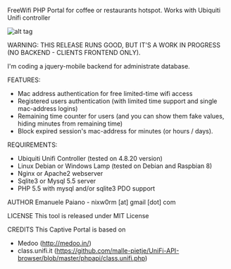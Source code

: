 FreeWifi PHP Portal for coffee or restaurants hotspot. Works with Ubiquiti Unifi controller

![alt tag](https://raw.githubusercontent.com/emanuelepaiano/espresso-freewifi-portal/screenshots/1.png)

WARNING: THIS RELEASE RUNS GOOD, BUT IT'S A WORK IN PROGRESS (NO BACKEND - CLIENTS FRONTEND ONLY). 

I'm coding a jquery-mobile backend for administrate database.

FEATURES:
- Mac address authentication for free limited-time wifi access
- Registered users authentication (with limited time support and single mac-address logins)
- Remaining time counter for users (and you can show them fake values, hiding minutes from 
  remaining time)
- Block expired session's mac-address for minutes (or hours / days).

REQUIREMENTS:

- Ubiquiti Unifi Controller (tested on 4.8.20 version)
- Linux Debian or Windows Lamp (tested on Debian and Raspbian 8)
- Nginx or Apache2 webserver
- Sqlite3 or Mysql 5.5 server
- PHP 5.5 with mysql and/or sqlite3 PDO support 

AUTHOR
Emanuele Paiano - nixw0rm [at] gmail [dot] com

LICENSE
This tool is released under MIT License

CREDITS
This Captive Portal is based on
- Medoo (http://medoo.in/)
- class.unifi.it (https://github.com/malle-pietje/UniFi-API-browser/blob/master/phpapi/class.unifi.php)
